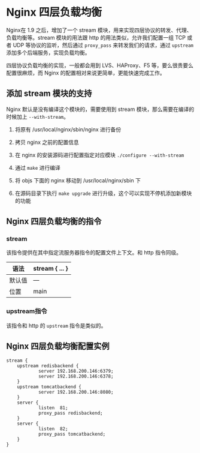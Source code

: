 # Nginx 四层负载均衡

Nginx在 1.9 之后，增加了一个 stream 模块，用来实现四层协议的转发、代理、负载均衡等。stream 模块的用法跟 http 的用法类似，允许我们配置一组 TCP 或者 UDP 等协议的监听，然后通过 `proxy_pass` 来转发我们的请求，通过 `upstream` 添加多个后端服务，实现负载均衡。

四层协议负载均衡的实现，一般都会用到 LVS、HAProxy、F5 等，要么很贵要么配置很麻烦，而 Nginx 的配置相对来说更简单，更能快速完成工作。

## 添加 stream 模块的支持

Nginx 默认是没有编译这个模块的，需要使用到 stream 模块，那么需要在编译的时候加上 `--with-stream`。

1. 将原有 /usr/local/nginx/sbin/nginx 进行备份

2. 拷贝 nginx 之前的配置信息

3. 在 nginx 的安装源码进行配置指定对应模块 `./configure --with-stream`

4. 通过 `make` 进行编译

5. 将 objs 下面的 nginx 移动到 /usr/local/nginx/sbin 下

6. 在源码目录下执行 `make upgrade` 进行升级，这个可以实现不停机添加新模块的功能

## Nginx 四层负载均衡的指令

### stream

该指令提供在其中指定流服务器指令的配置文件上下文。和 http 指令同级。

| 语法   | stream { ... } |
| ------ | -------------- |
| 默认值 | —              |
| 位置   | main           |

### upstream指令

该指令和 http 的 `upstream` 指令是类似的。

## Nginx 四层负载均衡配置实例

```
stream {
    upstream redisbackend {
            server 192.168.200.146:6379;
            server 192.168.200.146:6378;
    }
    upstream tomcatbackend {
            server 192.168.200.146:8080;
    }
    server {
            listen  81;
            proxy_pass redisbackend;
    }
    server {
            listen	82;
            proxy_pass tomcatbackend;
    }
}
```